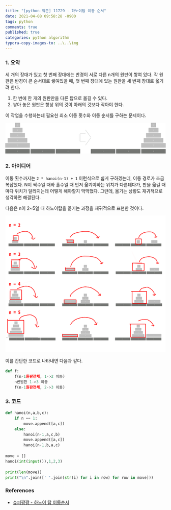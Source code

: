 ```yaml
---
title: "[python-백준] 11729 - 하노이탑 이동 순서"
date: 2021-04-08 09:58:28 -0900
tags: python
comments: true
published: true
categories: python algorithm
typora-copy-images-to: ..\..\img
---
```


### 1. 요약

세 개의 장대가 있고 첫 번째 장대에는 반경이 서로 다른 n개의 원판이 쌓여 있다. 각 원판은 반경이 큰 순서대로 쌓여있을 때, 첫 번째 장대에 있는 원판을 세 번째 장대로 옮기려 한다.

1. 한 번에 한 개의 원판만을 다른 탑으로 옮길 수 있다.
2. 쌓아 놓은 원판은 항상 위의 것이 아래의 것보다 작아야 한다.

이 작업을 수행하는데 필요한 최소 이동 횟수와 이동 순서를 구하는 문제이다.



![hanoi](/img/hanoi.png)



### 2. 아이디어

이동 횟수까지는 `2 * hanoi(n-1) + 1` 이런식으로 쉽게 구하겠는데, 이동 경로가 조금 복잡했다.
N이 짝수일 때와 홀수일 때 먼저 옮겨야하는 위치가 다른데다가, 판을 옮길 때마다 위치가 달라지는데 어떻게 해야할지 막막했다. 그런데, 옮기는 상황도 재귀적으로 생각하면 해결된다.

다음은 n이 2~5일 때 하노이탑을 옮기는 과정을 재귀적으로 표현한 것이다.

![hanoi_move](/img/hanoi_move.png)

이를 간단한 코드로 나타내면 다음과 같다.

```python
def f:
    f(n-1원판전체, 1->2 이동)
    n번원판 1->3 이동
    f(n-1원판전체, 2->3 이동)
```



### 3. 코드

```python
def hanoi(n,a,b,c):
    if n == 1:
        move.append([a,c])
    else:
        hanoi(n-1,a,c,b)
        move.append([a,c])
        hanoi(n-1,b,a,c)
        
move = []
hanoi(int(input()),1,2,3)

print(len(move))
print("\n".join([' '.join(str(i) for i in row) for row in move]))
```



### References

- [슈퍼짱짱 - 하노이 탑 이동순서](https://bit.ly/3cVOdj4)

